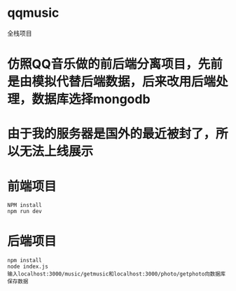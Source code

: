 # qqmusic
全栈项目
# 仿照QQ音乐做的前后端分离项目，先前是由模拟代替后端数据，后来改用后端处理，数据库选择mongodb
# 由于我的服务器是国外的最近被封了，所以无法上线展示
# 前端项目
```
NPM install
npm run dev
```
# 后端项目
```
npm install
node index.js
输入localhost:3000/music/getmusic和localhost:3000/photo/getphoto向数据库保存数据
```
